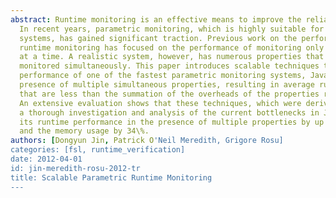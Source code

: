 ```yaml
---
abstract: Runtime monitoring is an effective means to improve the reliability of systems.
  In recent years, parametric monitoring, which is highly suitable for object-oriented
  systems, has gained significant traction. Previous work on the performance of parametric
  runtime monitoring has focused on the performance of monitoring only one specification
  at a time. A realistic system, however, has numerous properties that need to be
  monitored simultaneously. This paper introduces scalable techniques to improve the
  performance of one of the fastest parametric monitoring systems, JavaMOP, in the
  presence of multiple simultaneous properties, resulting in average runtime overheads
  that are less than the summation of the overheads of the properties run in isolation.
  An extensive evaluation shows that these techniques, which were derived following
  a thorough investigation and analysis of the current bottlenecks in JavaMOP, improve
  its runtime performance in the presence of multiple properties by up to two times
  and the memory usage by 34\%.
authors: [Dongyun Jin, Patrick O'Neil Meredith, Grigore Rosu]
categories: [fsl, runtime_verification]
date: 2012-04-01
id: jin-meredith-rosu-2012-tr
title: Scalable Parametric Runtime Monitoring
---
```


